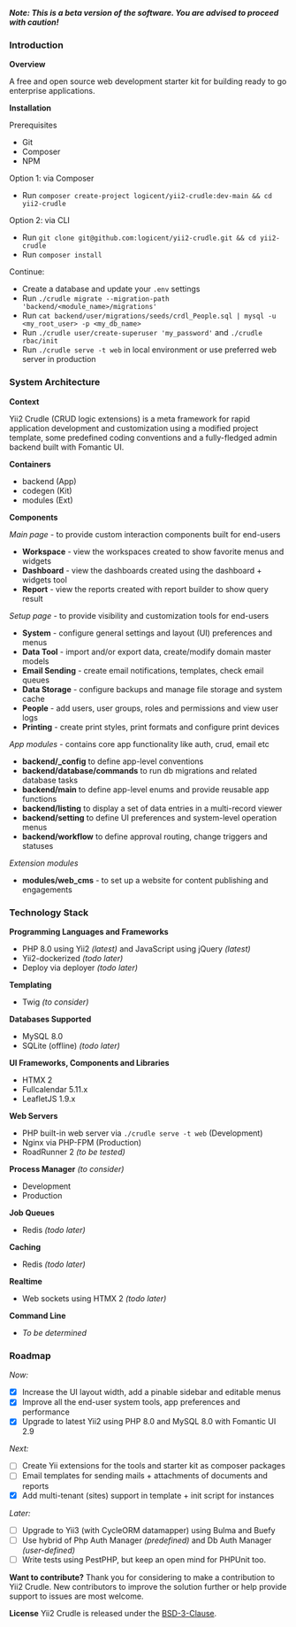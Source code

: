 **_Note: This is a beta version of the software. You are advised to proceed with caution!_**

### Introduction

**Overview**

A free and open source web development starter kit for building ready to go enterprise applications.

**Installation**

Prerequisites
- Git
- Composer
- NPM

Option 1: via Composer
- Run `composer create-project logicent/yii2-crudle:dev-main && cd yii2-crudle`

Option 2: via CLI
- Run `git clone git@github.com:logicent/yii2-crudle.git && cd yii2-crudle`
- Run `composer install`

Continue:
- Create a database and update your `.env` settings
- Run `./crudle migrate --migration-path 'backend/<module_name>/migrations'`
- Run `cat backend/user/migrations/seeds/crdl_People.sql | mysql -u <my_root_user> -p <my_db_name>`
- Run `./crudle user/create-superuser 'my_password'` and `./crudle rbac/init`
- Run `./crudle serve -t web` in local environment or use preferred web server in production

### System Architecture

**Context**

Yii2 Crudle (CRUD logic extensions) is a meta framework for rapid application development and customization using a modified project template, some predefined coding conventions and a fully-fledged admin backend built with Fomantic UI.

**Containers**
- backend   (App)
- codegen   (Kit)
- modules   (Ext)

**Components**

_Main page_ - to provide custom interaction components built for end-users
- **Workspace** - view the workspaces created to show favorite menus and widgets
- **Dashboard** - view the dashboards created using the dashboard + widgets tool
- **Report** - view the reports created with report builder to show query result

_Setup page_ - to provide visibility and customization tools for end-users
- **System** - configure general settings and layout (UI) preferences and menus
- **Data Tool** - import and/or export data, create/modify domain master models
- **Email Sending** - create email notifications, templates, check email queues
- **Data Storage** - configure backups and manage file storage and system cache
- **People** - add users, user groups, roles and permissions and view user logs
- **Printing** - create print styles, print formats and configure print devices

_App modules_ - contains core app functionality like auth, crud, email etc
- **backend/_config** to define app-level conventions
- **backend/database/commands** to run db migrations and related database tasks
- **backend/main** to define app-level enums and provide reusable app functions
- **backend/listing** to display a set of data entries in a multi-record viewer
- **backend/setting** to define UI preferences and system-level operation menus
- **backend/workflow** to define approval routing, change triggers and statuses

_Extension modules_
- **modules/web_cms** - to set up a website for content publishing and engagements

### Technology Stack
**Programming Languages and Frameworks**
- PHP 8.0 using Yii2 _(latest)_ and JavaScript using jQuery _(latest)_
- Yii2-dockerized _(todo later)_
- Deploy via deployer _(todo later)_

**Templating**
- Twig _(to consider)_

**Databases Supported**
- MySQL 8.0
- SQLite (offline) _(todo later)_

**UI Frameworks, Components and Libraries**
- HTMX 2
- Fullcalendar 5.11.x
- LeafletJS 1.9.x

**Web Servers**
- PHP built-in web server via `./crudle serve -t web` (Development)
- Nginx via PHP-FPM (Production)
- RoadRunner 2 _(to be tested)_

**Process Manager** _(to consider)_
- Development
- Production

**Job Queues**
- Redis _(todo later)_

**Caching**
- Redis _(todo later)_

**Realtime**
- Web sockets using HTMX 2 _(todo later)_

**Command Line**
- _To be determined_

### Roadmap
_Now:_
- [x] Increase the UI layout width, add a pinable sidebar and editable menus
- [x] Improve all the end-user system tools, app preferences and performance
- [x] Upgrade to latest Yii2 using PHP 8.0 and MySQL 8.0 with Fomantic UI 2.9

_Next:_
- [ ] Create Yii extensions for the tools and starter kit as composer packages
- [ ] Email templates for sending mails + attachments of documents and reports
- [x] Add multi-tenant (sites) support in template + init script for instances

_Later:_
- [ ] Upgrade to Yii3 (with CycleORM datamapper) using Bulma and Buefy
- [ ] Use hybrid of Php Auth Manager _(predefined)_ and Db Auth Manager _(user-defined)_
- [ ] Write tests using PestPHP, but keep an open mind for PHPUnit too.

**Want to contribute?**
Thank you for considering to make a contribution to Yii2 Crudle.
New contributors to improve the solution further or help provide support to issues are most welcome.

**License**
Yii2 Crudle is released under the [BSD-3-Clause](https://opensource.org/licenses/BSD-3-Clause).